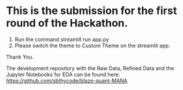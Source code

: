 
# This is the submission for the first round of the Hackathon.

1. Run the command streamlit run app.py
3. Please switch the theme to Custom Theme on the streamlit app.

Thank You.

The development repository with the Raw Data, Refined Data and the Jupyter Notebooks for EDA  can be found here: https://github.com/sbthycode/blaze-quant-MANA
